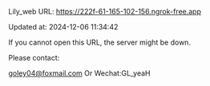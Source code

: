 Lily_web URL: https://222f-61-165-102-156.ngrok-free.app

Updated at: 2024-12-06 11:34:42

If you cannot open this URL, the server might be down.

Please contact: 

goley04@foxmail.com Or Wechat:GL_yeaH